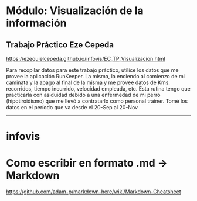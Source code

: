# Módulo: Visualización de la información
## Trabajo Práctico Eze Cepeda
https://ezequielcepeda.github.io/infovis/EC_TP_Visualizacion.html

Para recopilar datos para este trabajo práctico, utilice los datos que me provee la aplicación RunKeeper.
La misma, la enciendo al comienzo de mi caminata y la apago al final de la misma y me provee datos de Kms. recorridos, tiempo incurrido, velocidad empleada, etc.
Esta rutina tengo que practicarla con asiduidad debido a una enfermedad de mi perro (hipotiroidismo) que me llevó a contratarlo como personal trainer.
Tomé los datos en el período que va desde el 20-Sep al 20-Nov

--------------------
# infovis
# Como escribir en formato .md -> Markdown
https://github.com/adam-p/markdown-here/wiki/Markdown-Cheatsheet
